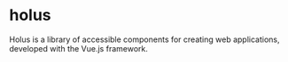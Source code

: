 # holus
Holus is a library of accessible components for creating web applications, developed with the Vue.js framework.
